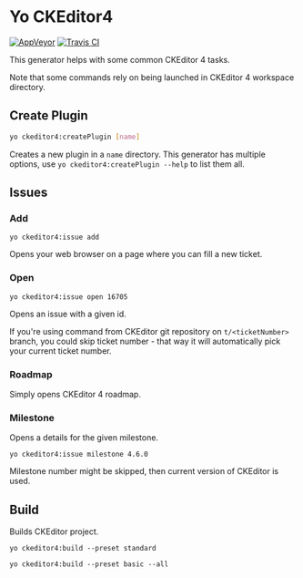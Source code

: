 # Yo CKEditor4

[![AppVeyor](https://ci.appveyor.com/api/projects/status/ig85qtyidxm4hkcg?svg=true&passingText=master%20%E2%9C%93)](https://ci.appveyor.com/project/mlewand/generator-ckeditor4) [![Travis CI](https://img.shields.io/travis/mlewand/generator-ckeditor4.svg)](https://travis-ci.org/mlewand/generator-ckeditor4)

This generator helps with some common CKEditor 4 tasks.

Note that some commands rely on being launched in CKEditor 4 workspace directory.

## Create Plugin

```bash
yo ckeditor4:createPlugin [name]
```

Creates a new plugin in a `name` directory. This generator has multiple options, use `yo ckeditor4:createPlugin --help` to list them all.

## Issues

### Add

`yo ckeditor4:issue add`

Opens your web browser on a page where you can fill a new ticket.

### Open

`yo ckeditor4:issue open 16705`

Opens an issue with a given id.

If you're using command from CKEditor git repository on `t/<ticketNumber>` branch, you could skip ticket number - that way it will automatically pick your current ticket number.

### Roadmap

Simply opens CKEditor 4 roadmap.

### Milestone

Opens a details for the given milestone.

`yo ckeditor4:issue milestone 4.6.0`

Milestone number might be skipped, then current version of CKEditor is used.

## Build

Builds CKEditor project.

`yo ckeditor4:build --preset standard`

`yo ckeditor4:build --preset basic --all`